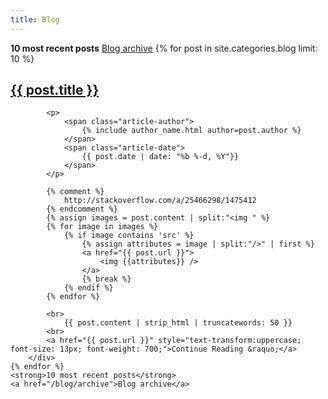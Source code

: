```yaml
---
title: Blog
---
```


<div class="container">
    <strong>10 most recent posts</strong>
    <a href="/blog/archive">Blog archive</a>
    {% for post in site.categories.blog limit: 10 %}
        <div class="row">
            <h2>
                <a href="{{ post.url }}">
                    {{ post.title }}
                </a>
            </h2>
            
            <p>
                <span class="article-author">
                    {% include author_name.html author=post.author %}
                </span>
                <span class="article-date">
                    {{ post.date | date: "%b %-d, %Y"}}
                </span>
            </p>

            {% comment %}
                http://stackoverflow.com/a/25466298/1475412
            {% endcomment %}
            {% assign images = post.content | split:"<img " %}
            {% for image in images %}
                {% if image contains 'src' %}
                    {% assign attributes = image | split:"/>" | first %}
                    <a href="{{ post.url }}">
                        <img {{attributes}} />
                    </a>
                    {% break %}
                {% endif %}
            {% endfor %}
            
            <br>
                {{ post.content | strip_html | truncatewords: 50 }}
            <br>
            <a href="{{ post.url }}" style="text-transform:uppercase; font-size: 13px; font-weight: 700;">Continue Reading &raquo;</a>
        </div>
    {% endfor %}
    <strong>10 most recent posts</strong>
    <a href="/blog/archive">Blog archive</a>
</div>
